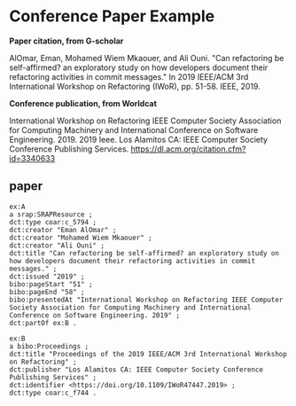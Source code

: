 # Conference Paper Example

**Paper citation, from G-scholar**

AlOmar, Eman, Mohamed Wiem Mkaouer, and Ali Ouni. "Can refactoring be self-affirmed? an exploratory study on how developers document their refactoring activities in commit messages." In 2019 IEEE/ACM 3rd International Workshop on Refactoring (IWoR), pp. 51-58. IEEE, 2019.

**Conference publication, from Worldcat**

International Workshop on Refactoring IEEE Computer Society Association for Computing Machinery and International Conference on Software Engineering. 2019. 2019 Ieee. Los Alamitos CA: IEEE Computer Society Conference Publishing Services. https://dl.acm.org/citation.cfm?id=3340633

## paper 
```
ex:A
a srap:SRAPResource ;
dct:type coar:c_5794 ;
dct:creator "Eman AlOmar" ;
dct:creator "Mohamed Wiem Mkaouer" ;
dct:creator "Ali Ouni" ;
dct:title "Can refactoring be self-affirmed? an exploratory study on how developers document their refactoring activities in commit messages." ;
dct:issued "2019" ;
bibo:pageStart "51" ;
bibo:pageEnd "58" ;
bibo:presentedAt "International Workshop on Refactoring IEEE Computer Society Association for Computing Machinery and International Conference on Software Engineering. 2019" ;
dct:partOf ex:B .

ex:B
a bibo:Proceedings ;
dct:title "Proceedings of the 2019 IEEE/ACM 3rd International Workshop on Refactoring" ;
dct:publisher "Los Alamitos CA: IEEE Computer Society Conference Publishing Services" ;
dct:identifier <https://doi.org/10.1109/IWoR47447.2019> ;
dct:type coar:c_f744 .
```
